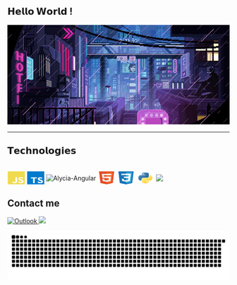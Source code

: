 ## 𝗛𝗲𝗹𝗹𝗼 𝗪𝗼𝗿𝗹𝗱 !

![](https://github.com/Youssef-Bu/Youssef-Bu/blob/main/pic/cyber.gif)

---

## 𝗧𝗲𝗰𝗵𝗻𝗼𝗹𝗼𝗴𝗶𝗲𝘀

<div style="display: inline_block"><br>
  <img align="center" alt="Alycia-Js" height="30" width="40" src="https://raw.githubusercontent.com/devicons/devicon/master/icons/javascript/javascript-plain.svg">
  <img align="center" alt="Alycia-Ts" height="30" width="40" src="https://raw.githubusercontent.com/devicons/devicon/master/icons/typescript/typescript-plain.svg">
    <img align="center" alt="Alycia-Angular" height="30" width="40"
      src="https://angular.io/assets/images/logos/angular/angular.svg">
      
      
  <img align="center" alt="Alycia-HTML" height="30" width="40" src="https://raw.githubusercontent.com/devicons/devicon/master/icons/html5/html5-original.svg">
  <img align="center" alt="Alycia-CSS" height="30" width="40" src="https://raw.githubusercontent.com/devicons/devicon/master/icons/css3/css3-original.svg">
  <img align="center" alt="Alycia-Python" height="30" width="40" src="https://raw.githubusercontent.com/devicons/devicon/master/icons/python/python-original.svg">
  <img width ='30px' align='center' src ='https://raw.githubusercontent.com/rahulbanerjee26/githubAboutMeGenerator/main/icons/git.svg'>
</div>
  
  ## Contact me
 
<div> 
  <a href = "mailto:youssef.bouchikhi@outlook.com">  <img src="https://img.shields.io/badge/-Outlook-%23333?style=for-the-badge&logo=microsoft-outlook&logoColor=white" alt="Outlook">
</a>
  <a href="https://www.linkedin.com/in/youssefbouchikhi" target="_blank"><img src="https://img.shields.io/badge/-LinkedIn-%230077B5?style=for-the-badge&logo=linkedin&logoColor=white" target="_blank"></a> 
  
</div>
 
<!-- <img src="https://github.com/Youssef-Bu/Youssef-Bu/blob/main/pic/AN.gif" width="300" height="200" />  -->



![](https://github.com/Youssef-Bu/Youssef-Bu/blob/main/pic/github-contribution-grid-snake.svg)
